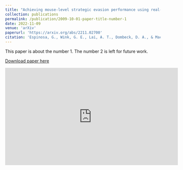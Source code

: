 ```yaml
---
title: "Achieving mouse-level strategic evasion performance using real-time computational planning"
collection: publications
permalink: /publication/2009-10-01-paper-title-number-1
date: 2022-11-09
venue: 'arXiv'
paperurl: 'https://arxiv.org/abs/2211.02700'
citation: 'Espinosa, G., Wink, G. E., Lai, A. T., Dombeck, D. A., & MacIver, M. A. (2022). Achieving mouse-level strategic evasion performance using real-time computational planning.'
---
```

This paper is about the number 1. The number 2 is left for future work.

[Download paper here](https://arxiv.org/pdf/2211.02700.pdf)  

<div style="text-align:center; transform: scale(1.0);margin-bottom: 40px;">
    <iframe width="560" height="315" src="https://www.youtube.com/embed/PpGYyq2HbUY?si=9uVg2e-_saBEMzkW" title="YouTube video player" frameborder="0" allow="accelerometer; autoplay; clipboard-write; encrypted-media; gyroscope; picture-in-picture; web-share" allowfullscreen></iframe>
</div>

